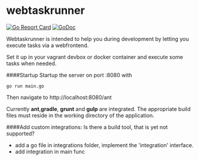 # webtaskrunner

[![Go Report Card](https://goreportcard.com/badge/github.com/Oppodelldog/webtaskrunner)](https://goreportcard.com/report/github.com/Oppodelldog/webtaskrunner) [![GoDoc](https://godoc.org/github.com/Oppodelldog/webtaskrunner?status.svg)](https://godoc.org/github.com/Oppodelldog/webtaskrunner)

Webtaskrunner is intended to help you during development by letting you execute tasks via a webfrontend.

Set it up in your vagrant devbox or docker container and execute some tasks when needed.

####Startup
Startup the server on port :8080 with

    go run main.go
    
Then navigate to http://localhost:8080/ant

Currently **ant**,**gradle**, **grunt** and **gulp** are integrated.
The appropriate build files must reside in the working directory of the application.


####Add custom integrations:
Is there a build tool, that is yet not supported?

* add a go file in integrations folder, implement the 'integration' interface.
* add integration in main func